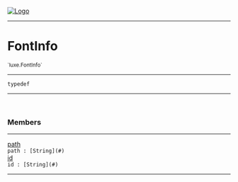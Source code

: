 
[![Logo](../../images/logo.png)](../../api/index.html)

---



<h1>FontInfo</h1>
<small>`luxe.FontInfo`</small>



---

`typedef`

---

&nbsp;
&nbsp;



<h3>Members</h3> <hr/><span class="member apipage">
                <a name="path"><a class="lift" href="#path">path</a></a><div class="clear"></div><code class="signature apipage">path : [String](#)</code><br/></span>
            <span class="small_desc_flat"></span><span class="member apipage">
                <a name="id"><a class="lift" href="#id">id</a></a><div class="clear"></div><code class="signature apipage">id : [String](#)</code><br/></span>
            <span class="small_desc_flat"></span>







---

&nbsp;
&nbsp;
&nbsp;
&nbsp;